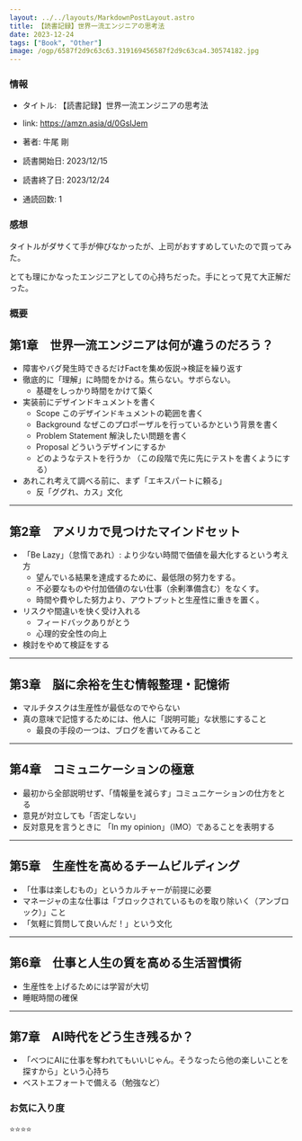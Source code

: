 ```yaml
---
layout: ../../layouts/MarkdownPostLayout.astro
title: 【読書記録】世界一流エンジニアの思考法
date: 2023-12-24
tags: ["Book", "Other"]
image: /ogp/6587f2d9c63c63.319169456587f2d9c63ca4.30574182.jpg
---
```


### 情報
- タイトル: 【読書記録】世界一流エンジニアの思考法
- link: https://amzn.asia/d/0GsIJem
- 著者: 牛尾 剛

- 読書開始日: 2023/12/15
- 読書終了日: 2023/12/24
- 通読回数: 1

### 感想
タイトルがダサくて手が伸びなかったが、上司がおすすめしていたので買ってみた。

とても理にかなったエンジニアとしての心持ちだった。手にとって見て大正解だった。

### 概要
## 第1章　世界一流エンジニアは何が違うのだろう？
- 障害やバグ発生時できるだけFactを集め仮説->検証を繰り返す
- 徹底的に「理解」に時間をかける。焦らない。サボらない。
    - 基礎をしっかり時間をかけて築く
- 実装前にデザインドキュメントを書く
    - Scope このデザインドキュメントの範囲を書く
    - Background なぜこのプロポーザルを行っているかという背景を書く
    - Problem Statement 解決したい問題を書く
    - Proposal どういうデザインにするか
    - どのようなテストを行うか （この段階で先に先にテストを書くようにする）
- あれこれ考えて調べる前に、まず「エキスパートに頼る」
    - 反「ググれ、カス」文化

--- 
## 第2章　アメリカで見つけたマインドセット
- 「Be Lazy」（怠惰であれ）: より少ない時間で価値を最大化するという考え方
    - 望んでいる結果を達成するために、最低限の努力をする。
    - 不必要なものや付加価値のない仕事（余剰準備含む）をなくす。
    - 時間や費やした努力より、アウトプットと生産性に重きを置く。
- リスクや間違いを快く受け入れる
    - フィードバックありがとう
    - 心理的安全性の向上
- 検討をやめて検証をする

---
##  第3章　脳に余裕を生む情報整理・記憶術
- マルチタスクは生産性が最低なのでやらない
- 真の意味で記憶するためには、他人に「説明可能」な状態にすること
    - 最良の手段の一つは、ブログを書いてみること

---
## 第4章　コミュニケーションの極意
- 最初から全部説明せず、「情報量を減らす」コミュニケーションの仕方をとる
- 意見が対立しても「否定しない」
- 反対意見を言うときに 「In my opinion」（IMO）であることを表明する

---
## 第5章　生産性を高めるチームビルディング
- 「仕事は楽しむもの」というカルチャーが前提に必要
- マネージャの主な仕事は「ブロックされているものを取り除いく（アンブロック）」こと
- 「気軽に質問して良いんだ！」という文化

---
## 第6章　仕事と人生の質を高める生活習慣術
- 生産性を上げるためには学習が大切
- 睡眠時間の確保

---
## 第7章　AI時代をどう生き残るか？
- 「べつにAIに仕事を奪われてもいいじゃん。そうなったら他の楽しいことを探すから」という心持ち
- ベストエフォートで備える（勉強など）

### お気に入り度
⭐️⭐️⭐️⭐️
